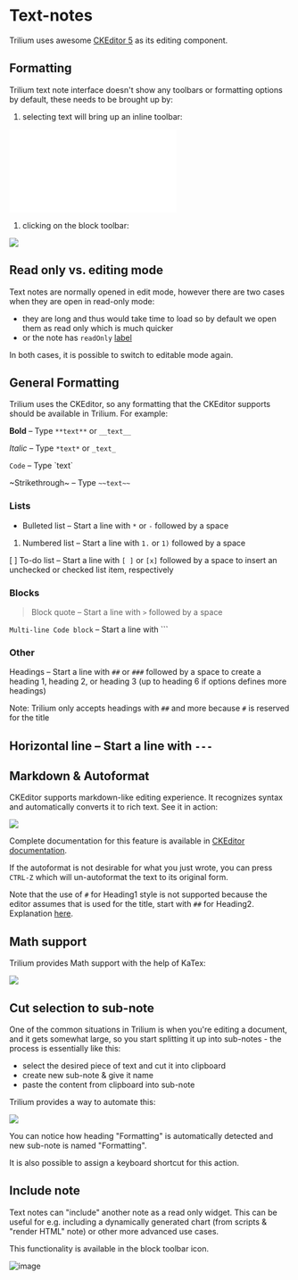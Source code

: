 # Text-notes
Trilium uses awesome [CKEditor 5](https://ckeditor.com/ckeditor-5/) as its editing component.

Formatting
----------

Trilium text note interface doesn't show any toolbars or formatting options by default, these needs to be brought up by:

1.  selecting text will bring up an inline toolbar:

![](images/text-notes-formatting-inline.p)

1.  clicking on the block toolbar:

![](images/text-notes-formatting-block.pn)

Read only vs. editing mode
--------------------------

Text notes are normally opened in edit mode, however there are two cases when they are open in read-only mode:

*   they are long and thus would take time to load so by default we open them as read only which is much quicker
*   or the note has `readOnly` [label](Attributes.md)

In both cases, it is possible to switch to editable mode again.

General Formatting
------------------

Trilium uses the CKEditor, so any formatting that the CKEditor supports should be available in Trilium. For example:

**Bold** – Type `**text**` or `__text__`

_Italic_ – Type `*text*` or `_text_`

`Code` – Type \`text\`

~Strikethrough~ – Type `~~text~~`

### Lists

*   Bulleted list – Start a line with `*` or `-` followed by a space

1.  Numbered list – Start a line with `1.` or `1)` followed by a space

\[ \] To-do list – Start a line with `[ ]` or `[x]` followed by a space to insert an unchecked or checked list item, respectively

### Blocks

> Block quote – Start a line with `>` followed by a space

`Multi-line Code block` – Start a line with \`\`\`

### Other

Headings – Start a line with `##` or `###` followed by a space to create a heading 1, heading 2, or heading 3 (up to heading 6 if options defines more headings)

Note: Trilium only accepts headings with `##` and more because `#` is reserved for the title

Horizontal line – Start a line with `---`
-----------------------------------------

Markdown & Autoformat
---------------------

CKEditor supports markdown-like editing experience. It recognizes syntax and automatically converts it to rich text. See it in action:

![](gifs/autoformat.gif)

Complete documentation for this feature is available in [CKEditor documentation](https://ckeditor.com/docs/ckeditor5/latest/features/autoformat.html).

If the autoformat is not desirable for what you just wrote, you can press `CTRL-Z` which will un-autoformat the text to its original form.

Note that the use of `#` for Heading1 style is not supported because the editor assumes that is used for the title, start with `##` for Heading2. Explanation [here](https://ckeditor.com/docs/ckeditor5/latest/features/headings.html#heading-levels).

Math support
------------

Trilium provides Math support with the help of KaTex:

![](gifs/math.gif)

Cut selection to sub-note
-------------------------

One of the common situations in Trilium is when you're editing a document, and it gets somewhat large, so you start splitting it up into sub-notes - the process is essentially like this:

*   select the desired piece of text and cut it into clipboard
*   create new sub-note & give it name
*   paste the content from clipboard into sub-note

Trilium provides a way to automate this:

![](gifs/cut-to-subnote.gif)

You can notice how heading "Formatting" is automatically detected and new sub-note is named "Formatting".

It is also possible to assign a keyboard shortcut for this action.

Include note
------------

Text notes can "include" another note as a read only widget. This can be useful for e.g. including a dynamically generated chart (from scripts & "render HTML" note) or other more advanced use cases.

This functionality is available in the block toolbar icon.

![image](Text-notes_image.png)